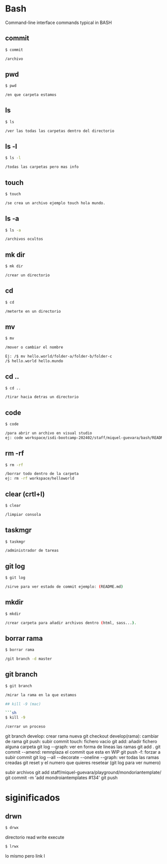 # Bash

Command-line interface commands typical in BASH

## commit

```sh
$ commit 

/archivo
```

## pwd

```sh
$ pwd

/en que carpeta estamos
```

## ls

```sh
$ ls

/ver las todas las carpetas dentro del directorio
```

## ls -l

```sh
$ ls -l

/todas las carpetas pero mas info
```

## touch

```sh
$ touch

/se crea un archivo ejemplo touch hola mundo.
```

## ls -a

```sh
$ ls -a

/archivos ocultos
```

## mk dir

```sh
$ mk dir

/crear un directorio
```

## cd

```sh
$ cd

/meterte en un directorio
```

## mv

```sh
$ mv

/mover o cambiar el nombre

Ej: /$ mv hello.world/folder-a/folder-b/folder-c
/$ hello.world hello.mundo
```

## cd ..

```sh
$ cd ..

/tirar hacia detras un directorio
```

## code

```sh
$ code

/para abrir un archivo en visual studio
ej: code workspace/isdi-bootcamp-202402/staff/miquel-guevara/bash/README.md
```

## rm -rf

```sh
$ rm -rf

/borrar todo dentro de la carpeta
ej: rm -rf workspace/helloworld
```

## clear (crtl+l)

```sh
$ clear

/limpiar consola
```

## taskmgr

```sh
$ taskmgr

/administrador de tareas
```

## git log

```sh
$ git log

/sirve para ver estado de commit ejemplo: (README.md)
```

## mkdir

```sh
$ mkdir

/crear carpeta para añadir archivos dentro (html, sass...).
```

## borrar rama

```sh
$ borrar rama

/git branch -d master
```

## git branch

```sh
$ git branch

/mirar la rama en la que estamos

## kill -9 (mac)

```sh
$ kill -9

/cerrar un proceso
```
 
git branch develop: crear rama nueva
git checkout develop(rama): cambiar de rama
git push: subir commit
touch: fichero vacio
git add: añadir fichero alguna carpeta
git log --graph: ver en forma de lineas las ramas
git add .
git commit --amend: remnplaza el commit que esta en WIP 
git push -f: forzar a subir commit
git log --all --decorate --oneline --graph: ver todas las ramas creadas
git reset y el numero que quieres resetear (git log para ver numero)

subir archivos 
git add staff/miquel-guevara/playground/mondoriantemplate/
git commit -m 'add mondroiantemplates #134'
git push

# siginificados

## drwn

```sh
$ drwx
```

directorio read write execute

```sh
$ lrwx
```

lo mismo pero link l
